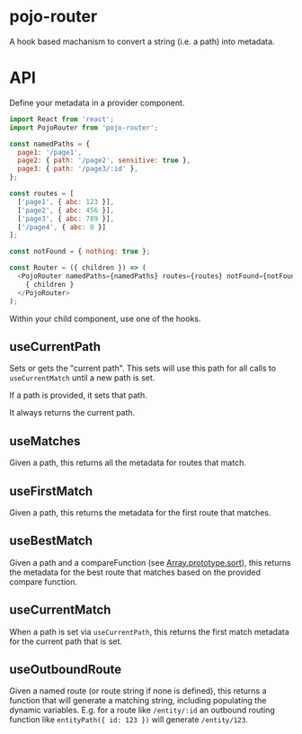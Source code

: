 # pojo-router

A hook based machanism to convert a string (i.e. a path) into metadata.

# API

Define your metadata in a provider component.

```javascript
import React from 'react';
import PojoRouter from 'pojo-router';

const namedPaths = {
  page1: '/page1',
  page2: { path: '/page2', sensitive: true },
  page3: { path: '/page3/:id' },
};

const routes = [
  ['page1', { abc: 123 }],
  ['page2', { abc: 456 }],
  ['page3', { abc: 789 }],
  ['/page4', { abc: 0 }]
];

const notFound = { nothing: true };

const Router = ({ children }) => (
  <PojoRouter namedPaths={namedPaths} routes={routes} notFound={notFound} currentPath='/page2'>
    { children }
  </PojoRouter>
);
```

Within your child component, use one of the hooks.

## useCurrentPath

Sets or gets the "current path".  This sets will use this path for all calls to `useCurrentMatch` until a new path is set.

If a path is provided, it sets that path.

It always returns the current path.

## useMatches

Given a path, this returns all the metadata for routes that match.

## useFirstMatch

Given a path, this returns the metadata for the first route that matches.

## useBestMatch

Given a path and a compareFunction (see [Array.prototype.sort](https://developer.mozilla.org/en-US/docs/Web/JavaScript/Reference/Global_Objects/Array/sort)), this returns the metadata for the best route that matches based on the provided compare function.

## useCurrentMatch

When a path is set via `useCurrentPath`, this returns the first match metadata for the current path that is set.

## useOutboundRoute

Given a named route (or route string if none is defined), this returns a function that will generate a matching string, including populating the dynamic variables.  E.g. for a route like `/entity/:id` an outbound routing function like `entityPath({ id: 123 })` will generate `/entity/123`.
